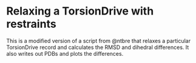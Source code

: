 # Relaxing a TorsionDrive with restraints

This is a modified version of a script from @ntbre that relaxes a particular TorsionDrive record and calculates the RMSD and dihedral differences. It also writes out PDBs and plots the differences.